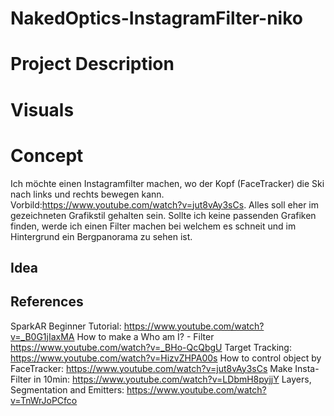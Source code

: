# NakedOptics-InstagramFilter-niko

# Project Description
# Visuals
# Concept
Ich möchte einen Instagramfilter machen, wo der Kopf (FaceTracker) die Ski nach links und rechts bewegen kann. Vorbild:https://www.youtube.com/watch?v=jut8vAy3sCs. Alles soll eher im gezeichneten Grafikstil gehalten sein. Sollte ich keine passenden Grafiken finden, werde ich einen Filter machen bei welchem es schneit und im Hintergrund ein Bergpanorama zu sehen ist. 
## Idea
## References
SparkAR Beginner Tutorial: https://www.youtube.com/watch?v=_B0G1jIaxMA
How to make a Who am I? - Filter https://www.youtube.com/watch?v=_BHo-QcQbgU
Target Tracking: https://www.youtube.com/watch?v=HizvZHPA00s
How to control object by FaceTracker: https://www.youtube.com/watch?v=jut8vAy3sCs
Make Insta-Filter in 10min: https://www.youtube.com/watch?v=LDbmH8pyjjY
Layers, Segmentation and Emitters: https://www.youtube.com/watch?v=TnWrJoPCfco
